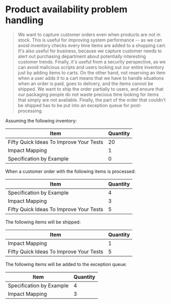 # Product availability problem handling

> We want to capture customer orders even when products are not in stock. This is
> useful for improving system performance -- as we can avoid inventory checks
> every time items are added to a shopping cart. It's also useful for business,
> because we capture customer needs to alert out purchasing department about
> potentially interesting customer trends. Finally, it's useful from a security
> perspective, as we can avoid malicious scripts and users locking out our entire
> inventory just by adding items to carts.  On the other hand, not reserving an
> item when a user adds it to a cart means that we have to handle situations when
> an order is paid, goes to delivery, and the items cannot be shipped. We want to
> ship the order partially to users, and ensure that our packaging people do not
> waste precious time looking for items that simply are not available. Finally,
> the part of the order that couldn't be shipped has to be put into an exception
> queue for post-processing. 

Assuming the following inventory:


| Item                                   | Quantity |
|----------------------------------------|----------|
| Fifty Quick Ideas To Improve Your Tests|       20 |
| Impact Mapping                         |        1 |
| Specification by Example               |        0 |

When a customer order with the following items is processed:

| Item                                    | Quantity |
|-----------------------------------------|----------|
| Specification by Example                | 4        |
| Impact Mapping                          | 3        |
| Fifty Quick Ideas To Improve Your Tests | 5        | 

The following items will be shipped:

| Item                                    | Quantity |
|-----------------------------------------|----------|
| Impact Mapping                          | 1        |
| Fifty Quick Ideas To Improve Your Tests | 5        | 

The following items will be added to the exception queue:

| Item                                    | Quantity |
|-----------------------------------------|----------|
| Specification by Example                | 4        |
| Impact Mapping                          | 3        |
